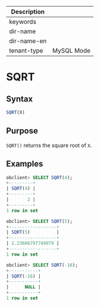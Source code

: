 | Description   |                 |
|---------------|-----------------|
| keywords      |                 |
| dir-name      |                 |
| dir-name-en   |                 |
| tenant-type   | MySQL Mode      |

# SQRT

## Syntax

```sql
SQRT(X)
```

## Purpose

`SQRT()` returns the square root of `X`.

## Examples

```sql
obclient> SELECT SQRT(4);
+---------+
| SQRT(4) |
+---------+
|       2 |
+---------+
1 row in set

obclient> SELECT SQRT(5);
+------------------+
| SQRT(5)          |
+------------------+
| 2.23606797749979 |
+------------------+
1 row in set

obclient> SELECT SQRT(-16);
+-----------+
| SQRT(-16) |
+-----------+
|      NULL |
+-----------+
1 row in set
```
